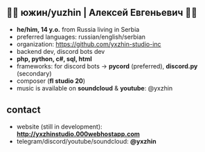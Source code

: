## 🍬🦋 южин/yuzhin | Алексей Евгеньевич 🦋🍬
- **he/him, 14 y.o.** from Russia living in Serbia
- preferred languages: russian/english/serbian
- organization: https://github.com/yxzhin-studio-inc
- backend dev, discord bots dev
- **php, python, c#, sql, html**
- frameworks: for discord bots -> **pycord** (preferred), **discord.py** (secondary)
- composer (**fl studio 20**)
- music is available on **soundcloud** & **youtube**: @yxzhin
## contact
- website (still in development): **http://yxzhinstudio.000webhostapp.com**
- telegram/discord/youtube/soundcloud: **@yxzhin**
